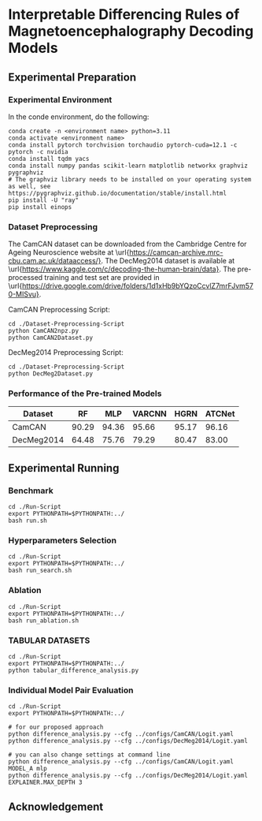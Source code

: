 # Interpretable Differencing Rules of Magnetoencephalography Decoding Models

## Experimental Preparation

### Experimental Environment

In the conde environment, do the following:

```
conda create -n <environment name> python=3.11
conda activate <environment name>
conda install pytorch torchvision torchaudio pytorch-cuda=12.1 -c pytorch -c nvidia
conda install tqdm yacs
conda install numpy pandas scikit-learn matplotlib networkx graphviz pygraphviz
# The graphviz library needs to be installed on your operating system as well, see https://pygraphviz.github.io/documentation/stable/install.html
pip install -U "ray"
pip install einops
```

### Dataset Preprocessing

The CamCAN dataset can be downloaded from the Cambridge Centre for Ageing Neuroscience website at \url{https://camcan-archive.mrc-cbu.cam.ac.uk/dataaccess/}.
The DecMeg2014 dataset is available at \url{https://www.kaggle.com/c/decoding-the-human-brain/data}.
The pre-processed training and test set are provided in \url{https://drive.google.com/drive/folders/1d1xHb9bYQzoCcvlZ7mrFJvm570-MISvu}.

CamCAN Preprocessing Script:
```angular2html
cd ./Dataset-Preprocessing-Script
python CamCAN2npz.py
python CamCAN2Dataset.py
```

DecMeg2014 Preprocessing Script:
```angular2html
cd ./Dataset-Preprocessing-Script
python DecMeg2Dataset.py
```

### Performance of the Pre-trained Models

| Dataset    | RF    | MLP   | VARCNN | HGRN  | ATCNet |
| ---------- | ----- | ----- | ------ | ----- | ------ |
| CamCAN     | 90.29 | 94.36 | 95.66  | 95.17 | 96.16  |
| DecMeg2014 | 64.48 | 75.76 | 79.29  | 80.47 | 83.00  |

## Experimental Running

### Benchmark

```angular2html
cd ./Run-Script
export PYTHONPATH=$PYTHONPATH:../
bash run.sh
```

### Hyperparameters Selection

```angular2html
cd ./Run-Script
export PYTHONPATH=$PYTHONPATH:../
bash run_search.sh
```

### Ablation

```angular2html
cd ./Run-Script
export PYTHONPATH=$PYTHONPATH:../
bash run_ablation.sh
```

### TABULAR DATASETS

```angular2html
cd ./Run-Script
export PYTHONPATH=$PYTHONPATH:../
python tabular_difference_analysis.py
```

### Individual Model Pair Evaluation

```angular2html
cd ./Run-Script
export PYTHONPATH=$PYTHONPATH:../

# for our proposed approach
python difference_analysis.py --cfg ../configs/CamCAN/Logit.yaml
python difference_analysis.py --cfg ../configs/DecMeg2014/Logit.yaml

# you can also change settings at command line
python difference_analysis.py --cfg ../configs/CamCAN/Logit.yaml  MODEL_A mlp
python difference_analysis.py --cfg ../configs/DecMeg2014/Logit.yaml  EXPLAINER.MAX_DEPTH 3
```

## Acknowledgement

